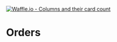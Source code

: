 [![Waffle.io - Columns and their card count](https://badge.waffle.io/effashioncy/Orders.png?columns=all)](https://waffle.io/effashioncy/Orders?utm_source=badge)
# Orders